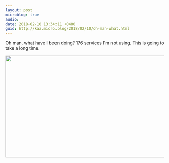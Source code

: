 ```yaml
---
layout: post
microblog: true
audio: 
date: 2018-02-10 13:34:11 +0400
guid: http://kaa.micro.blog/2018/02/10/oh-man-what.html
---
```

Oh man, what have I been doing? 176 services I'm not using. This is going to take a long time.

<img src="https://kaa.micro.blog/uploads/2018/374b929cb7.jpg" width="600" height="324" />
